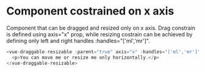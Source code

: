 # Component costrained on x axis

Component that can be dragged and resized only on x axis. Drag constrain is defined using axis="x" prop, while resizing costrain can be achieved by defining only left and right handles :handles="['ml','mr']".

~~~js
<vue-draggable-resizable :parent="true" axis="x" :handles="['ml','mr']">
  <p>You can move me or resize me only horizontally.</p>
</vue-draggable-resizable>
~~~